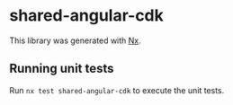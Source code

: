# shared-angular-cdk

This library was generated with [Nx](https://nx.dev).

## Running unit tests

Run `nx test shared-angular-cdk` to execute the unit tests.
